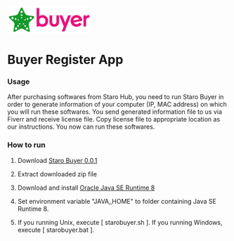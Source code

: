 ![StaroBuyer](https://github.com/starohub/starobuyer/raw/master/resources/images/starobuyer-64.png)

# Buyer Register App

### Usage

After purchasing softwares from Staro Hub, you need to run Staro Buyer in order to generate information of your computer (IP, MAC address) on which you will run these softwares. You send generated information file to us via Fiverr and receive license file. Copy license file to appropriate location as our instructions. You now can run these softwares.

### How to run

1. Download [Staro Buyer 0.0.1](https://github.com/starohub/starobuyer/releases/tag/0.0.1)

2. Extract downloaded zip file

3. Download and install [Oracle Java SE Runtime 8](https://www.oracle.com/java/technologies/javase-jre8-downloads.html)

4. Set environment variable "JAVA_HOME" to folder containing Java SE Runtime 8.

5. If you running Unix, execute [ starobuyer.sh ]. If you running Windows, execute [ starobuyer.bat ].

